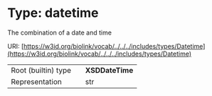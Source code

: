 
# Type: datetime


The combination of a date and time

URI: [https://w3id.org/biolink/vocab/../../../includes/types/Datetime](https://w3id.org/biolink/vocab/../../../includes/types/Datetime)

|  |  |  |
| --- | --- | --- |
| Root (builtin) type | | **XSDDateTime** |
| Representation | | str |
